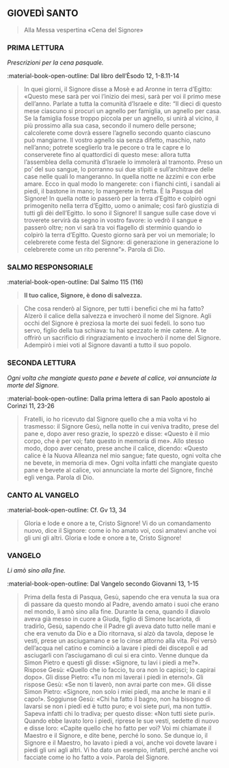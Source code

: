 ## GIOVEDÌ SANTO
> 
> Alla Messa vespertina
> «Cena del Signore»
> 
### PRIMA LETTURA
*Prescrizioni per la cena pasquale.*

:material-book-open-outline: Dal libro dell’Èsodo
12, 1-8.11-14

> In quei giorni, il Signore disse a Mosè e ad Aronne in terra d’Egitto: «Questo mese sarà per voi l’inizio dei mesi, sarà per voi il primo mese dell’anno. Parlate a tutta la comunità d’Israele e dite: “Il dieci di questo mese ciascuno si procuri un agnello per famiglia, un agnello per casa. Se la famiglia fosse troppo piccola per un agnello, si unirà al vicino, il più prossimo alla sua casa, secondo il numero delle persone; calcolerete come dovrà essere l’agnello secondo quanto ciascuno può mangiarne. Il vostro agnello sia senza difetto, maschio, nato nell’anno; potrete sceglierlo tra le pecore o tra le capre e lo conserverete fino al quattordici di questo mese: allora tutta l’assemblea della comunità d’Israele lo immolerà al tramonto. Preso un po’ del suo sangue, lo porranno sui due stipiti e sull’architrave delle case nelle quali lo mangeranno. In quella notte ne àzzimi e con erbe amare. Ecco in qual modo lo mangerete: con i fianchi cinti, i sandali ai piedi, il bastone in mano; lo mangerete in fretta. È la Pasqua del Signore! In quella notte io passerò per la terra d’Egitto e colpirò ogni primogenito nella terra d’Egitto, uomo o animale; così farò giustizia di tutti gli dèi dell’Egitto. Io sono il Signore! Il sangue sulle case dove vi troverete servirà da segno in vostro favore: io vedrò il sangue e passerò oltre; non vi sarà tra voi flagello di sterminio quando io colpirò la terra d’Egitto. Questo giorno sarà per voi un memoriale; lo celebrerete come festa del Signore: di generazione in generazione lo celebrerete come un rito perenne”». Parola di Dio.
> 
### SALMO RESPONSORIALE
:material-book-open-outline: Dal Salmo 115 (116)

>**Il tuo calice, Signore, è dono di salvezza.**

> Che cosa renderò al Signore,
> per tutti i benefici che mi ha fatto?
> Alzerò il calice della salvezza
> e invocherò il nome del Signore.
> Agli occhi del Signore è preziosa
> la morte dei suoi fedeli.
> Io sono tuo servo, figlio della tua schiava:
> tu hai spezzato le mie catene.
> A te offrirò un sacrificio di ringraziamento
> e invocherò il nome del Signore.
> Adempirò i miei voti al Signore
> davanti a tutto il suo popolo.
> 
### SECONDA LETTURA
*Ogni volta che mangiate questo pane e bevete al calice, voi annunciate la morte del Signore.*

:material-book-open-outline: Dalla prima lettera di san Paolo apostolo ai Corìnzi
11, 23-26

> Fratelli, io ho ricevuto dal Signore quello che a mia volta vi ho trasmesso: il Signore Gesù, nella notte in cui veniva tradito, prese del pane e, dopo aver reso grazie, lo spezzò e disse: «Questo è il mio corpo, che è per voi; fate questo in memoria di me». Allo stesso modo, dopo aver cenato, prese anche il calice, dicendo: «Questo calice è la Nuova Alleanza nel mio sangue; fate questo, ogni volta che ne bevete, in memoria di me». Ogni volta infatti che mangiate questo pane e bevete al calice, voi annunciate la morte del Signore, finché egli venga. Parola di Dio.
> 
### CANTO AL VANGELO
:material-book-open-outline: Cf. Gv 13, 34

> Gloria e lode e onore a te, Cristo Signore!
> Vi do un comandamento nuovo, dice il Signore:
> come io ho amato voi, così amatevi anche voi gli uni gli altri.
> Gloria e lode e onore a te, Cristo Signore!
> 
### VANGELO
*Li amò sino alla fine.*

:material-book-open-outline: Dal Vangelo secondo Giovanni
13, 1-15

> Prima della festa di Pasqua, Gesù, sapendo che era venuta la sua ora di passare da questo mondo al Padre, avendo amato i suoi che erano nel mondo, li amò sino alla fine. Durante la cena, quando il diavolo aveva già messo in cuore a Giuda, figlio di Simone Iscariota, di tradirlo, Gesù, sapendo che il Padre gli aveva dato tutto nelle mani e che era venuto da Dio e a Dio ritornava, si alzò da tavola, depose le vesti, prese un asciugamano e se lo cinse attorno alla vita. Poi versò dell’acqua nel catino e cominciò a lavare i piedi dei discepoli e ad asciugarli con l’asciugamano di cui si era cinto. Venne dunque da Simon Pietro e questi gli disse: «Signore, tu lavi i piedi a me?». Rispose Gesù: «Quello che io faccio, tu ora non lo capisci; lo capirai dopo». Gli disse Pietro: «Tu non mi laverai i piedi in eterno!». Gli rispose Gesù: «Se non ti laverò, non avrai parte con me». Gli disse Simon Pietro: «Signore, non solo i miei piedi, ma anche le mani e il capo!». Soggiunse Gesù: «Chi ha fatto il bagno, non ha bisogno di lavarsi se non i piedi ed è tutto puro; e voi siete puri, ma non tutti». Sapeva infatti chi lo tradiva; per questo disse: «Non tutti siete puri». Quando ebbe lavato loro i piedi, riprese le sue vesti, sedette di nuovo e disse loro: «Capite quello che ho fatto per voi? Voi mi chiamate il Maestro e il Signore, e dite bene, perché lo sono. Se dunque io, il Signore e il Maestro, ho lavato i piedi a voi, anche voi dovete lavare i piedi gli uni agli altri. Vi ho dato un esempio, infatti, perché anche voi facciate come io ho fatto a voi». Parola del Signore.